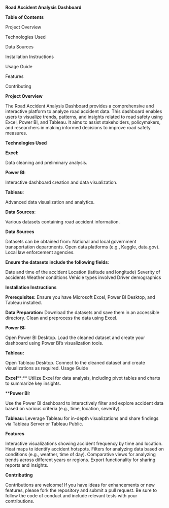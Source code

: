 **Road Accident Analysis Dashboard**

**Table of Contents**

Project Overview

Technologies Used

Data Sources

Installation Instructions

Usage Guide

Features

Contributing

**Project Overview**

The Road Accident Analysis Dashboard provides a comprehensive and interactive platform to analyze road accident data. This dashboard enables users to visualize trends, patterns, and insights related to road safety using Excel, Power BI, and Tableau. It aims to assist stakeholders, policymakers, and researchers in making informed decisions to improve road safety measures.

**Technologies Used**

**Excel:** 

Data cleaning and preliminary analysis.

**Power BI**:  

Interactive dashboard creation and data visualization.

**Tableau**:  

Advanced data visualization and analytics.

**Data Sources**: 

Various datasets containing road accident information.

**Data Sources**

Datasets can be obtained from:
National and local government transportation departments.
Open data platforms (e.g., Kaggle, data.gov).
Local law enforcement agencies.

**Ensure the datasets include the following fields**:

Date and time of the accident
Location (latitude and longitude)
Severity of accidents
Weather conditions
Vehicle types involved
Driver demographics

**Installation Instructions**

**Prerequisites:** Ensure you have Microsoft Excel, Power BI Desktop, and Tableau installed.

**Data Preparation:**
Download the datasets and save them in an accessible directory.
Clean and preprocess the data using Excel.

**Power BI:**

Open Power BI Desktop.
Load the cleaned dataset and create your dashboard using Power BI’s visualization tools.

**Tableau:**

Open Tableau Desktop.
Connect to the cleaned dataset and create visualizations as required.
Usage Guide

**Excel****:**
Utilize Excel for data analysis, including pivot tables and charts to summarize key insights.

****Power BI:**

Use the Power BI dashboard to interactively filter and explore accident data based on various criteria (e.g., time, location, severity).

**Tableau:**
Leverage Tableau for in-depth visualizations and share findings via Tableau Server or Tableau Public.

**Features**

Interactive visualizations showing accident frequency by time and location.
Heat maps to identify accident hotspots.
Filters for analyzing data based on conditions (e.g., weather, time of day).
Comparative views for analyzing trends across different years or regions.
Export functionality for sharing reports and insights.

**Contributing**

Contributions are welcome! If you have ideas for enhancements or new features, please fork the repository and submit a pull request. Be sure to follow the code of conduct and include relevant tests with your contributions.
